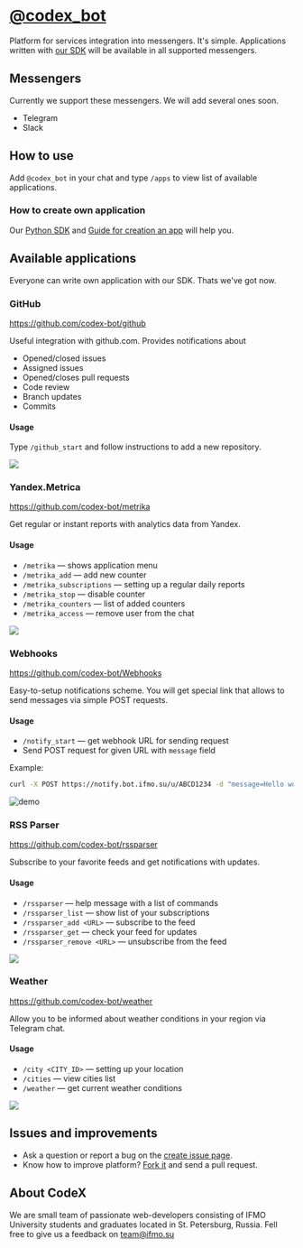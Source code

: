 # [@codex_bot](https://ifmo.su/bot)
Platform for services integration into messengers. It's simple. Applications written with [our SDK](https://github.com/codex-bot/sdk-python) will be available in all supported messengers.

## Messengers
Currently we support these messengers. We will add several ones soon.

- Telegram
- Slack

## How to use

Add `@codex_bot` in your chat and type `/apps` to view list of available applications.

### How to create own application

Our [Python SDK](https://github.com/codex-bot/sdk-python) and [Guide for creation an app](https://github.com/codex-team/codex.bot/wiki/Developer's-Guide) will help you.

## Available applications
Everyone can write own application with our SDK. Thats we've got now.

### GitHub
https://github.com/codex-bot/github

Useful integration with github.com. Provides notifications about
- Opened/closed issues
- Assigned issues
- Opened/closes pull requests
- Code review
- Branch updates
- Commits

#### Usage
Type `/github_start` and follow instructions to add a new repository.

![](https://capella.pics/de15cea7-d234-4ddb-9923-c76fa0ec803a)

### Yandex.Metrica
https://github.com/codex-bot/metrika

Get regular or instant reports with analytics data from Yandex.

#### Usage
- `/metrika` — shows application menu
- `/metrika_add` — add new counter
- `/metrika_subscriptions` — setting up a regular daily reports
- `/metrika_stop` — disable counter
- `/metrika_counters` — list of added counters
- `/metrika_access` — remove user from the chat

![](https://capella.pics/52a46a39-4573-4597-a0a1-9ac6d7e87120)

### Webhooks
https://github.com/codex-bot/Webhooks

Easy-to-setup notifications scheme. You will get special link that allows to send messages via simple POST requests.

#### Usage
- `/notify_start` — get webhook URL for sending request
- Send POST request for given URL with `message` field

Example:
```bash
curl -X POST https://notify.bot.ifmo.su/u/ABCD1234 -d "message=Hello world"
```

![demo](https://user-images.githubusercontent.com/15448200/29435981-1c1e223e-83b2-11e7-8ee0-a3568b40ed7b.gif "You'll get message Hello world in telegram chat")

### RSS Parser
https://github.com/codex-bot/rssparser

Subscribe to your favorite feeds and get notifications with updates.

#### Usage
- `/rssparser` — help message with a list of commands
- `/rssparser_list` — show list of your subscriptions
- `/rssparser_add <URL>` — subscribe to the feed
- `/rssparser_get` — check your feed for updates
- `/rssparser_remove <URL>` — unsubscribe from the feed

![](https://capella.pics/0f595425-82e6-4793-a342-875b189f05d8)

### Weather
https://github.com/codex-bot/weather

Allow you to be informed about weather conditions in your region via Telegram chat.

#### Usage
- `/city <CITY_ID>` — setting up your location
- `/cities` — view cities list
- `/weather` — get current weather conditions

![](https://capella.pics/3ee93508-ef47-4c61-9c2f-988e2e6d9b93)

## Issues and improvements

- Ask a question or report a bug on the [create issue page](https://github.com/codex-team/codex.bot/issues/new).
- Know how to improve platform? [Fork it](https://github.com/codex-team/codex.bot) and send a pull request.

## About CodeX

We are small team of passionate web-developers consisting of IFMO University students and graduates located in St. Petersburg, Russia. Fell free to give us a feedback on  [team@ifmo.su](mailto:team@ifmo.su)
